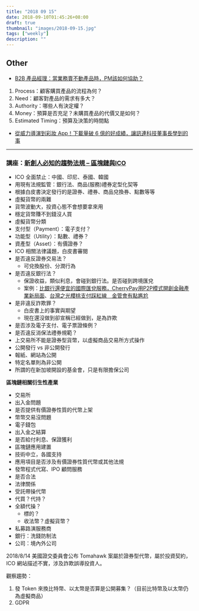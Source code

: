 ```yaml
---
title: "2018 09 15"
date: 2018-09-10T01:45:26+08:00
draft: true
thumbnail: "images/2018-09-15.jpg"
tags: ["weekly"]
description: ""
---
```


## Other

* [B2B 產品經理：當業務賣不動產品時，PM該如何協助？](https://www.pmtone.com/customer-development-for-b2b-pm/)
 1. Process：顧客購買產品的流程為何？
 2. Need：顧客對產品的需求有多大？
 3. Authority：哪些人有決定權？
 4. Money：預算是否充足？未購買產品的代價又是如何？
 5. Estimated Timing：預算及決策的時間點
* [從威力導演到彩妝 App！下載量破 6 億的好成績，讓訊連科技董事長學到的事](https://www.managertoday.com.tw/articles/view/56623)

---

### 講座：[新創人必知的趨勢法規 – 區塊鏈與ICO](https://www.accupass.com/event/1808230912231422223439)

* ICO 全面禁止：中國、印尼、泰國、韓國
* 用現有法規監管：銀行法、商品(服務)禮券定型化契等
* 根據白皮書決定發行的是證券、禮券、商品兌換券、點數等等
* 虛擬貨幣的兩難
 * 貨幣波動大，投資心態不會想要拿來用
 * 穩定貨幣賺不到錢沒人買
* 虛擬貨幣分類
 * 支付型（Payment）：電子支付？
 * 功能型（Utility）：點數、禮券？
 * 資產型（Asset）：有價證券？
* ICO 相關法律議題，白皮書審閱
 * 是否違反證券交易法？
     * 可兌換股份、分潤行為
 * 是否違反銀行法？
     * 保證收益，類似利息，會碰到銀行法。是否碰到跨境匯兌
     * 案例：[比銀行還便宜的國際匯兌服務，CherryPay用P2P模式開創金融產業新局面](https://www.bnext.com.tw/article/49258/meet-startup-interview-cherry-pay)、[台灣之光櫻桃支付踩紅線　金管會有點尷尬](https://www.wealth.com.tw/home/articles/17301)
 * 是非違反詐欺罪？
     * 白皮書上的事實與期望
     * 現在還沒做到卻宣稱已經做到，是為詐欺
 * 是否涉及電子支付、電子票證條例？
 * 是否違反消保法禮券規範？
* 上交易所不能是證券型貨幣，以虛擬商品交易所方式操作
* 公開發行 vs 非公開發行
 * 報紙、網站為公開
 * 特定名單則為非公開
* 所謂的在新加坡開設的基金會，只是有限擔保公司

**區塊鏈相關衍生性產業**

* 交易所
 * 出入金問題
 * 是否提供有價證券性質的代幣上架
 * 幣幣交易沒問題
* 電子錢包
 * 出入金之結算
 * 是否給付利息、保證獲利
* 區塊鏈應用建置
 * 技術中立，各國支持
 * 應用項目是否涉及有價證券性質代幣或其他法規
* 發幣程式代寫、IPO 顧問服務
 * 是否合法
 * 法律關係
* 受託帶操代幣
 * 代買？代持？
 * 全額代操？
     * 標的？
     * 收法幣？虛擬貨幣？
* 私募路演服務商
* 銀行：洗錢防制法
* 公司：境內外公司

2018/8/14 美國證交委員會公布 Tomahawk 案屬於證券型代幣，屬於投資契約，ICO 網站描述不實，涉及詐欺誤導投資人。

觀察趨勢：

1. 發 Token 來換比特幣、以太幣是否算是公開募集？（目前比特幣及以太幣仍為虛擬商品）
2. GDPR

